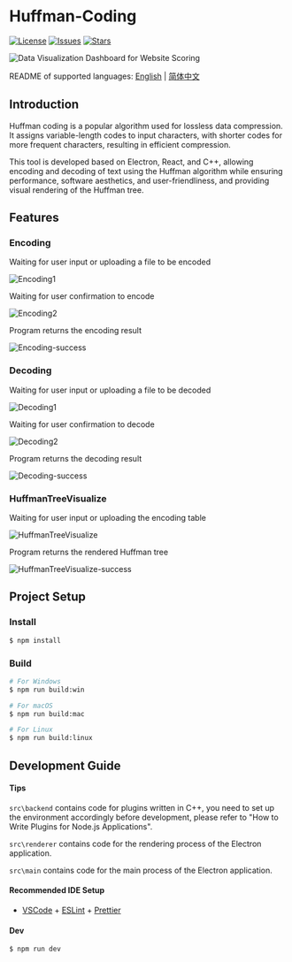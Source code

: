 # Huffman-Coding

[![License](https://img.shields.io/github/license/youngzm339/huffman-coding)](https://github.com/youngzm339/huffman-coding/blob/master/LICENSE)
[![Issues](https://img.shields.io/github/issues/youngzm339/huffman-coding)](https://github.com/youngzm339/huffman-coding/issues)
[![Stars](https://img.shields.io/github/stars/youngzm339/huffman-coding)](https://github.com/youngzm339/huffman-coding)

![Data Visualization Dashboard for Website Scoring](/docs/imgs/Welcome.png)

README of supported languages: [English](/README.md) | [简体中文](/docs/README-zh_CN.md)

## Introduction

Huffman coding is a popular algorithm used for lossless data compression. It assigns variable-length codes to input characters, with shorter codes for more frequent characters, resulting in efficient compression.

This tool is developed based on Electron, React, and C++, allowing encoding and decoding of text using the Huffman algorithm while ensuring performance, software aesthetics, and user-friendliness, and providing visual rendering of the Huffman tree.

## Features

### Encoding

Waiting for user input or uploading a file to be encoded

![Encoding1](/docs/imgs/Encoding1.png)

Waiting for user confirmation to encode

![Encoding2](/docs/imgs/Encoding2.png)

Program returns the encoding result

![Encoding-success](/docs/imgs/Encoding-success.png)

### Decoding

Waiting for user input or uploading a file to be decoded

![Decoding1](/docs/imgs/Decoding1.png)

Waiting for user confirmation to decode

![Decoding2](/docs/imgs/Decoding2.png)

Program returns the decoding result

![Decoding-success](/docs/imgs/Decoding-success.png)

### HuffmanTreeVisualize

Waiting for user input or uploading the encoding table

![HuffmanTreeVisualize](/docs//imgs/HuffmanTreeVisualize.png)

Program returns the rendered Huffman tree

![HuffmanTreeVisualize-success](/docs//imgs/HuffmanTreeVisualize-success.png)

## Project Setup

### Install

```bash
$ npm install
```

### Build

```bash
# For Windows
$ npm run build:win

# For macOS
$ npm run build:mac

# For Linux
$ npm run build:linux
```

## Development Guide

#### Tips

`src\backend` contains code for plugins written in C++, you need to set up the environment accordingly before development, please refer to "How to Write Plugins for Node.js Applications".

`src\renderer` contains code for the rendering process of the Electron application.

`src\main` contains code for the main process of the Electron application.

#### Recommended IDE Setup

- [VSCode](https://code.visualstudio.com/) + [ESLint](https://marketplace.visualstudio.com/items?itemName=dbaeumer.vscode-eslint) + [Prettier](https://marketplace.visualstudio.com/items?itemName=esbenp.prettier-vscode)

#### Dev

```bash
$ npm run dev
```
